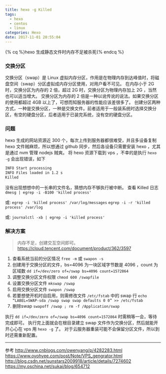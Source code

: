 ```yaml
---
title: hexo -g Killed
tags:
  - hexo
  - centos
  - linux
categories: Hexo
date: 2017-11-01 20:55:04
---
```


{% cq %}hexo 生成静态文件时内存不足被杀死{% endcq %}

<!-- more -->

### 交换分区
交换分区（swap）是 Linux 虚拟内存分区，作用是在物理内存到达峰值时，将磁盘空间（swap）分区虚拟成内存分区使用，对用户看不可见。
在内存小于 2G 时，交换分区为内存的 2 倍，超过 2G 时，交换分区为物理内存加上 2G ，当然也可以适当增大。
交换分区为内存的 2 倍是一种以讹传讹的说法。如果交换分区的使用都超过 4GB 以上了，可想而知服务器的性能应该差很多了。
创建分区两种方式，一种是交换分区，一种是交换文件。前者适用于一般装系统时选择交换分区，有空的硬盘分区，后者适用于已装完系统，没有空的硬盘分区。

### 问题
hexo 生成的网站资源近 300 个，每次上传到服务器都很难受，并且多设备复制 hexo 文件贼麻烦，所以想通过 github 同步，然后各设备只需要安装 hexo ，尤其是通过 nvm 管理 nodejs 贼爽。
将 hexo 资源下载到 vps ，不幸的是执行 `hexo -g` 会出现错误，如下
```bash
INFO Start processing
INFO Files loaded in 1.2 s
Killed
```
没有出现想想中的一长串的文件名，猜想内存不够执行被中断。
查看 Killed 日志
`dmesg | egrep -i -B100 'killed process'`

或:
`egrep -i 'killed process' /var/log/messages`
`egrep -i -r 'killed process' /var/log`

或:
`journalctl -xb | egrep -i 'killed process'`

### 解决方案
> 内存不足，创建交互空间即可。
> https://cloud.tencent.com/document/product/362/3597

1. 查看系统当前的分区情况 `free -m` 或 `swapon -s`
2. 创建用于交换分区的文件，bs=4096 为一块区域字节数是 4096 ，count 为区域数 `dd if=/dev/zero of=/swap bs=4096 count=1572864`
3. 调整交换分区文件权限 `chmod 600 /swapfile`
4. 设置交换分区文件 `mkswap /swap`
5. 启用交换分区文件 `swapon /swap`
6. 若要想使开机时自启用，则需修改文件 `/etc/fstab` 中的 swap 行 `echo “LABEL=SWAP-sda /swap swap swap defaults 0 0” >> /etc/fstab`
7. 删除swap `swapoff /swap ; rm -f /Application/swap`

执行 `dd if=/dev/zero of=/swap bs=4096 count=1572864` 时需稍等一会，等待完成即可。
执行完上面就会在根目录建立 swap 文件作为交换分区，然后就能开开心心在 vps 用 `hexo -g` 了。
对于云服务器重装可能不会保留分区文件，所以到时还需重新配置。

---
参考
http://www.cnblogs.com/owenyang/p/4282283.html
https://www.oyohyee.com/post/Note/VPS_gengrator.html
http://blog.csdn.net/sunstars2009918/article/details/7274602
https://my.oschina.net/sukai/blog/654712